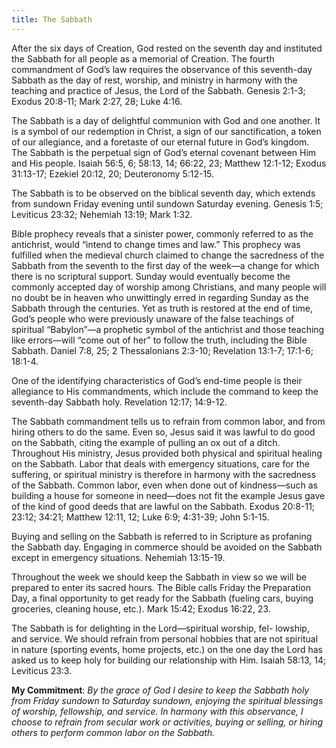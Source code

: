```yaml
---
title: The Sabbath
---
```


After the six days of Creation, God rested on the seventh day and instituted the Sabbath for all people as a memorial of Creation. The fourth commandment of God’s law requires the observance of this seventh-day Sabbath as the day of rest, worship, and ministry in harmony with the teaching and practice of Jesus, the Lord of the Sabbath. Genesis 2:1-3; Exodus 20:8-11; Mark 2:27, 28; Luke 4:16.

The Sabbath is a day of delightful communion with God and one another. It is a symbol of our redemption in Christ, a sign of our sanctification, a token of our allegiance, and a foretaste of our eternal future in God’s kingdom. The Sabbath is the perpetual sign of God’s eternal covenant between Him and His people. Isaiah 56:5, 6; 58:13, 14; 66:22, 23; Matthew 12:1-12; Exodus 31:13-17; Ezekiel 20:12, 20; Deuteronomy 5:12-15.

The Sabbath is to be observed on the biblical seventh day, which extends from sundown Friday evening until sundown Saturday evening. Genesis 1:5; Leviticus 23:32; Nehemiah 13:19; Mark 1:32.

Bible prophecy reveals that a sinister power, commonly referred to as the antichrist, would “intend to change times and law.” This prophecy was fulfilled when the medieval church claimed to change the sacredness of the Sabbath from the seventh to the first day of the week—a change for which there is no scriptural support. Sunday would eventually become the commonly accepted day of worship among Christians, and many people will no doubt be in heaven who unwittingly erred in regarding Sunday as the Sabbath through the centuries. Yet as truth is restored at the end of time, God’s people who were previously unaware of the false teachings of spiritual “Babylon”—a prophetic symbol of the antichrist and those teaching like errors—will “come out of her” to follow the truth, including the Bible Sabbath. Daniel 7:8, 25; 2 Thessalonians 2:3-10; Revelation 13:1-7; 17:1-6; 18:1-4.

One of the identifying characteristics of God’s end-time people is their allegiance to His commandments, which include the command to keep the seventh-day Sabbath holy. Revelation 12:17; 14:9-12.

The Sabbath commandment tells us to refrain from common labor, and from hiring others to do the same. Even so, Jesus said it was lawful to do good on the Sabbath, citing the example of pulling an ox out of a ditch. Throughout His ministry, Jesus provided both physical and spiritual healing on the Sabbath. Labor that deals with emergency situations, care for the suffering, or spiritual ministry is therefore in harmony with the sacredness of the Sabbath. Common labor, even when done out of kindness—such as building a house for someone in need—does not fit the example Jesus gave of the kind of good deeds that are lawful on the Sabbath. Exodus 20:8-11; 23:12; 34:21; Matthew 12:11, 12; Luke 6:9; 4:31-39; John 5:1-15.

Buying and selling on the Sabbath is referred to in Scripture as profaning the Sabbath day. Engaging in commerce should be avoided on the Sabbath except in emergency situations. Nehemiah 13:15-19.

Throughout the week we should keep the Sabbath in view so we will be prepared to enter its sacred hours. The Bible calls Friday the Preparation Day, a final opportunity to get ready for the Sabbath (fueling cars, buying groceries, cleaning house, etc.). Mark 15:42; Exodus 16:22, 23.

The Sabbath is for delighting in the Lord—spiritual worship, fel- lowship, and service. We should refrain from personal hobbies that are not spiritual in nature (sporting events, home projects, etc.) on the one day the Lord has asked us to keep holy for building our relationship with Him. Isaiah 58:13, 14; Leviticus 23:3.

**My Commitment**: _By the grace of God I desire to keep the Sabbath holy from Friday sundown to Saturday sundown, enjoying the spiritual blessings of worship, fellowship, and service. In harmony with this observance, I choose to refrain from secular work or activities, buying or selling, or hiring others to perform common labor on the Sabbath._